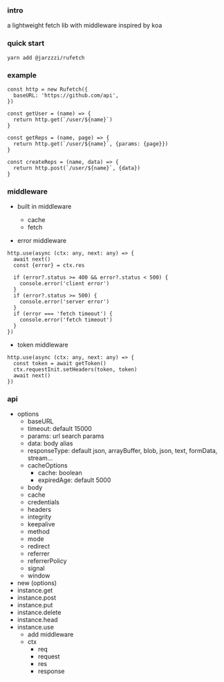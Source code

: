 ### intro

a lightweight fetch lib with middleware inspired by koa



### quick start

```
yarn add @jarzzzi/rufetch
```


### example

```code
const http = new Rufetch({
  baseURL: 'https://github.com/api',
})

const getUser = (name) => {
  return http.get(`/user/${name}`)
}

const getReps = (name, page) => {
  return http.get(`/user/${name}`, {params: {page}})
}

const createReps = (name, data) => {
  return http.post(`/user/${name}`, {data})
}
```

### middleware
- built in middleware
  - cache
  - fetch

- error middleware
```code
http.use(async (ctx: any, next: any) => {
  await next()
  const {error} = ctx.res

  if (error?.status >= 400 && error?.status < 500) {
    console.error('client error')
  }
  if (error?.status >= 500) {
    console.error('server error')
  }
  if (error === 'fetch timeout') {
    console.error('fetch timeout')
  }
})
```
- token middleware
```code
http.use(async (ctx: any, next: any) => {
  const token = await getToken()
  ctx.requestInit.setHeaders(token, token)
  await next()
})
```

### api
- options
  - baseURL
  - timeout: default 15000
  - params: url search params
  - data: body alias
  - responseType: default json, arrayBuffer, blob, json, text, formData, stream...
  - cacheOptions
    - cache: boolean
    - expiredAge: default 5000
  - body
  - cache
  - credentials
  - headers
  - integrity
  - keepalive
  - method
  - mode
  - redirect
  - referrer
  - referrerPolicy
  - signal
  - window
- new (options)
- instance.get
- instance.post
- instance.put
- instance.delete
- instance.head
- instance.use
  - add middleware
  - ctx
    - req
    - request
    - res
    - response
